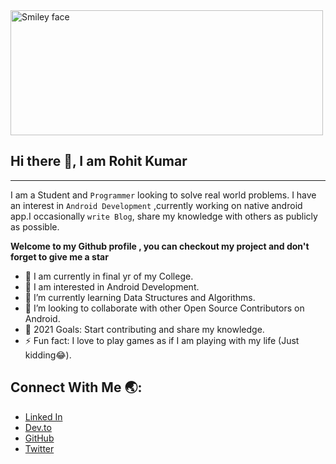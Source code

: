 <img src="https://user-images.githubusercontent.com/76242077/137756115-3b15a7c1-72e4-4fd8-a53e-cd0372423cfe.gif" alt="Smiley face" height="200" width="500">

## Hi there 👋, I am Rohit Kumar
---

I am a Student and `Programmer`  looking to solve real world problems. I have an interest in `Android Development` ,currently working on native android app.I occasionally `write Blog`, share my knowledge with others as publicly as possible. 
 
**Welcome to my Github profile , you can checkout my project and don't forget to give me a star**

* 🔭 I am currently in final yr of my College.
* 👀 I am interested in Android Development.
* 🌱 I’m currently learning Data Structures and Algorithms.
* 👯 I’m looking to collaborate with other Open Source Contributors on Android.
* 🥅 2021 Goals: Start contributing and share my knowledge.
* ⚡ Fun fact: I love to play games as if I am playing with my life (Just kidding😂).

## Connect With Me 🌏:

- [Linked In](https://www.linkedin.com/in/rohitk570/)
- [Dev.to](https://dev.to/rohitk570)
- [GitHub](https://github.com/Rohit570git-hub)
- [Twitter](https://twitter.com/RohitK_570)




<!--
**Rohit570git-hub/Rohit570git-hub** is a ✨ _special_ ✨ repository because its `README.md` (this file) appears on your GitHub profile.

Here are some ideas to get you started:

- 🔭 I’m currently working on ...
- 🌱 I’m currently learning ...
- 👯 I’m looking to collaborate on ...
- 🤔 I’m looking for help with ...
- 💬 Ask me about ...
- 📫 How to reach me: ...
- 😄 Pronouns: ...
- ⚡ Fun fact: ...
-->

